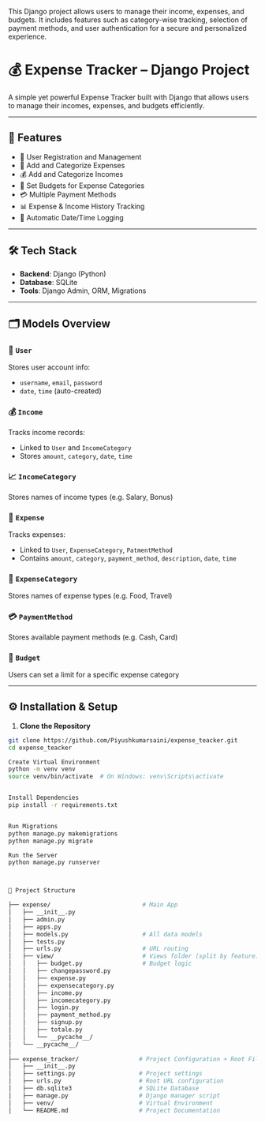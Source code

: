 This Django project allows users to manage their income, expenses, and budgets.
It includes features such as category-wise tracking, selection of payment methods, and user authentication for a secure and personalized experience.

# 💰 Expense Tracker – Django Project

A simple yet powerful Expense Tracker built with Django that allows users to manage their incomes, expenses, and budgets efficiently.

---

## 🚀 Features

- 👤 User Registration and Management
- 💸 Add and Categorize Expenses
- 💰 Add and Categorize Incomes
- 🎯 Set Budgets for Expense Categories
- 💳 Multiple Payment Methods
- 📊 Expense & Income History Tracking
- 📅 Automatic Date/Time Logging

---

## 🛠️ Tech Stack

- **Backend**: Django (Python)
- **Database**: SQLite
- **Tools**: Django Admin, ORM, Migrations

---

## 🗂️ Models Overview

### 👤 `User`
Stores user account info:
- `username`, `email`, `password`
- `date`, `time` (auto-created)

### 💰 `Income`
Tracks income records:
- Linked to `User` and `IncomeCategory`
- Stores `amount`, `category`, `date`, `time`

### 📈 `IncomeCategory`
Stores names of income types (e.g. Salary, Bonus)

### 💸 `Expense`
Tracks expenses:
- Linked to `User`, `ExpenseCategory`, `PatmentMethod`
- Contains `amount`, `category`, `payment_method`, `description`, `date`, `time`

### 🧾 `ExpenseCategory`
Stores names of expense types (e.g. Food, Travel)

### 💳 `PaymentMethod`
Stores available payment methods (e.g. Cash, Card)

### 🎯 `Budget`
Users can set a limit for a specific expense category

---

## ⚙️ Installation & Setup

1. **Clone the Repository**

```bash
git clone https://github.com/Piyushkumarsaini/expense_teacker.git
cd expense_teacker

Create Virtual Environment
python -m venv venv
source venv/bin/activate  # On Windows: venv\Scripts\activate


Install Dependencies
pip install -r requirements.txt


Run Migrations
python manage.py makemigrations
python manage.py migrate

Run the Server
python manage.py runserver



📁 Project Structure

├── expense/                          # Main App
│   ├── __init__.py
│   ├── admin.py
│   ├── apps.py
│   ├── models.py                     # All data models
│   ├── tests.py
│   ├── urls.py                       # URL routing
│   ├── view/                         # Views folder (split by feature)
│   │   ├── budget.py                 # Budget logic
│   │   ├── changepassword.py
│   │   ├── expense.py
│   │   ├── expensecategory.py
│   │   ├── income.py
│   │   ├── incomecategory.py
│   │   ├── login.py
│   │   ├── payment_method.py
│   │   ├── signup.py
│   │   ├── totale.py
│   │   └── __pycache__/
│   └── __pycache__/
│
├── expense_tracker/                 # Project Configuration + Root Files
│   ├── __init__.py
│   ├── settings.py                  # Project settings
│   ├── urls.py                      # Root URL configuration
│   ├── db.sqlite3                   # SQLite Database
│   ├── manage.py                    # Django manager script
│   ├── venv/                        # Virtual Environment
│   └── README.md                    # Project Documentation



